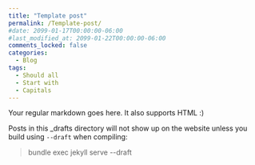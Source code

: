 ```yaml
---
title: "Template post"
permalink: /Template-post/
#date: 2099-01-17T00:00:00-06:00
#last_modified_at: 2099-01-22T00:00:00-06:00
comments_locked: false
categories:
  - Blog
tags:
  - Should all
  - Start with
  - Capitals
---
```


Your regular markdown goes here. It also supports HTML :)

Posts in this _drafts directory will not show up on the website unless you build using `--draft` when compiling:

> bundle exec jekyll serve --draft
